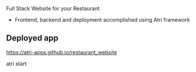 Full Stack Website for your Restaurant
- Frontend, backend and deployment accomplished using Atri framework

## Deployed app
https://atri-apps.github.io/restaurant_website

atri start
```
